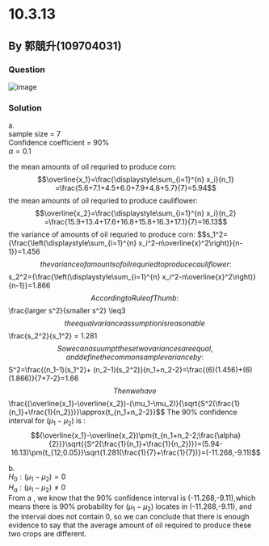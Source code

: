 # 10.3.13

## By 郭競升(109704031)

### Question
![image](https://github.com/HWTeng-Course/202402-Statistics/assets/160443606/083f80ca-c952-4647-8e8e-3d625bf54633)


### Solution
a.\
sample size = 7\
Confidence coefficient = 90%\
$\alpha=0.1$

the mean amounts of oil requried to produce corn:
 $$\overline{x_1}=\frac{\displaystyle\sum_{i=1}^{n} x_i}{n_1} =\frac{5.6+7.1+4.5+6.0+7.9+4.8+5.7}{7}=5.94$$
the mean amounts of oil requried to produce cauliflower:
 $$\overline{x_2}=\frac{\displaystyle\sum_{i=1}^{n} x_i}{n_2} =\frac{15.9+13.4+17.6+16.8+15.8+16.3+17.1}{7}=16.13$$
the variance of amounts of oil requried to produce corn:
 $$s_1^2=\{\frac{\left(\displaystyle\sum_{i=1}^{n} x_i^2-n\overline{x}^2\right)}{n-1}}=1.456$$
the variance of amounts of oil requried to produce cauliflower:
 $$s_2^2=\{\frac{\left(\displaystyle\sum_{i=1}^{n} x_i^2-n\overline{x}^2\right)}{n-1}}=1.866$$
 According to Rule of Thumb:\
$$\frac{larger  s^2}{smaller  s^2}	\leq3$$
the equal variance assumption is reasonable\
$$\frac{s_2^2}{s_1^2}	= 1.281 $$
So we can asuumpt these two variances are equal,and define the common sample variance by:\
 $$S^2=\frac{(n_1-1)(s_1^2)+ (n_2-1)(s_2^2)}{n_1+n_2-2}=\frac{(6)(1.456)+(6)(1.866)}{7+7-2}=1.66$$
Then we have\
$$\frac{(\overline{x_1}-\overline{x_2})-(\mu_1-\mu_2)}{\sqrt{S^2(\frac{1}{n_1}+\frac{1}{n_2})}}\approx{t_{n_1+n_2-2}}$$
The 90% confidence interval for $(\mu_1-\mu_2)$ is :\
$$(\overline{x_1}-\overline{x_2})\pm{t_{n_1+n_2-2;\frac{\alpha}{2}}}\sqrt{{S^2(\frac{1}{n_1}+\frac{1}{n_2})}}=(5.94-16.13)\pm{t_{12;0.05}}\sqrt{1.281(\frac{1}{7}+\frac{1}{7})}=(-11.268,-9.11)$$

b.\
$H_0:(\mu_1-\mu_2)=0$\
$H_a:(\mu_1-\mu_2)\neq0$\
From a , we know that the 90% confidence interval is (-11.268,-9.11),which means there is 90% probability for $(\mu_1-\mu_2)$ locates in (-11.268,-9.11), and the interval does not contain 0, so we can conclude that there is enough evidence to say that the average amount of oil required to produce these two crops are different.
